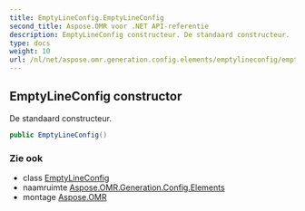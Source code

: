 ```yaml
---
title: EmptyLineConfig.EmptyLineConfig
second_title: Aspose.OMR voor .NET API-referentie
description: EmptyLineConfig constructeur. De standaard constructeur.
type: docs
weight: 10
url: /nl/net/aspose.omr.generation.config.elements/emptylineconfig/emptylineconfig/
---
```

## EmptyLineConfig constructor

De standaard constructeur.

```csharp
public EmptyLineConfig()
```

### Zie ook

* class [EmptyLineConfig](../)
* naamruimte [Aspose.OMR.Generation.Config.Elements](../../emptylineconfig/)
* montage [Aspose.OMR](../../../)


